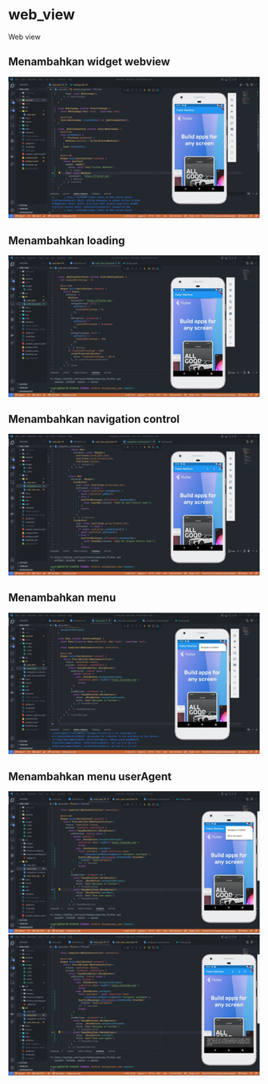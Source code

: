 # web_view

Web view

## Menambahkan widget webview

![](images/1.JPG)

## Menambahkan loading

![](images/2.JPG)

## Menambahkan navigation control

![](images/3.JPG)

## Menambahkan menu

![](images/4.JPG)

## Menambahkan menu userAgent

![](images/5.1.JPG)
![](images/5.2.JPG)